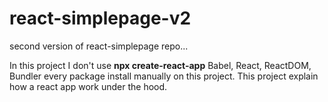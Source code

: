 # react-simplepage-v2
second version of react-simplepage repo...

In this project I don't use **npx create-react-app**
Babel, React, ReactDOM, Bundler every package install manually on this project.
This project explain how a react app work under the hood.
